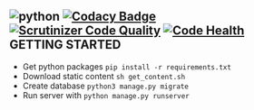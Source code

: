 ![python](https://img.shields.io/badge/python-3.4-blue.svg) [![Codacy Badge](https://www.codacy.com/project/badge/e56f1d64e16f4ac4b4b552df44ab0519)](https://www.codacy.com/public/nightmarequake/akoidan_bio) [![Scrutinizer Code Quality](https://scrutinizer-ci.com/g/Deathangel908/akoidan_bio/badges/quality-score.png?b=master)](https://scrutinizer-ci.com/g/Deathangel908/akoidan_bio/?branch=master) [![Code Health](https://landscape.io/github/Deathangel908/akoidan_bio/master/landscape.svg?style=flat)](https://landscape.io/github/Deathangel908/akoidan_bio/master)
GETTING STARTED
---------------
* Get python packages `pip install -r requirements.txt`
* Download static content `sh get_content.sh`
* Create database `python3 manage.py migrate`
* Run server with `python manage.py runserver`